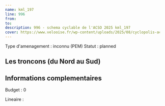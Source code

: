 ```yaml
---
name: kml_197 
line: 996
from: 
to:  
description: 996 - schema cyclable de l'ACSO 2025 kml_197 
cover: https://www.velooise.fr/wp-content/uploads/2025/08/cyclopolis-acso-996.jpg
---
```

Type d'amenagement : inconnu (PEM)
Statut : planned
## Les troncons (du Nord au Sud)

## Informations complementaires

Budget  : 0 

Lineaire :


